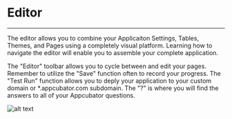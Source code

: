 # Editor #
---
The editor allows you to combine your Applicaiton Settings, Tables, Themes, and Pages using a completely visual platform. Learning how to navigate the editor will enable you to assemble your complete application.

The "Editor" toolbar allows you to cycle between and edit your pages. Remember to utilize the "Save" function often to record your progress. The "Test Run" function allows you to deply your application to your custom domain or *.appcubator.com subdomain. The "?" is where you will find the answers to all of your Appcubator questions. 

![alt text](http://appcubator.com/static/img/tutorial/Editor.png)